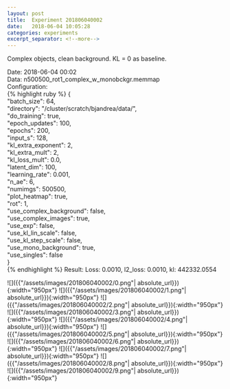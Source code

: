 ```yaml
---
layout: post
title:  Experiment 201806040002
date:   2018-06-04 10:05:28
categories: experiments
excerpt_separator: <!--more-->
---
```

Complex objects, clean background. KL = 0 as baseline.  

 <!--more-->
Date: 2018-06-04 00:02  
Data: n500500_rot1_complex_w_monobckgr.memmap  
Configuration:   
{% highlight ruby %}
{  
    "batch_size": 64,   
    "directory": "/cluster/scratch/bjandrea/data/",   
    "do_training": true,   
    "epoch_updates": 100,   
    "epochs": 200,   
    "input_s": 128,   
    "kl_extra_exponent": 2,   
    "kl_extra_mult": 2,   
    "kl_loss_mult": 0.0,   
    "latent_dim": 100,   
    "learning_rate": 0.001,   
    "n_ae": 6,   
    "numimgs": 500500,   
    "plot_heatmap": true,   
    "rot": 1,   
    "use_complex_background": false,   
    "use_complex_images": true,   
    "use_exp": false,   
    "use_kl_lin_scale": false,   
    "use_kl_step_scale": false,   
    "use_mono_background": true,   
    "use_singles": false  
}  
{% endhighlight %}
Result: Loss: 0.0010, l2_loss: 0.0010, kl: 442332.0554  

![]({{"/assets/images/201806040002/0.png"| absolute_url}}){:width="950px"}
![]({{"/assets/images/201806040002/1.png"| absolute_url}}){:width="950px"}
![]({{"/assets/images/201806040002/2.png"| absolute_url}}){:width="950px"}
![]({{"/assets/images/201806040002/3.png"| absolute_url}}){:width="950px"}
![]({{"/assets/images/201806040002/4.png"| absolute_url}}){:width="950px"}
![]({{"/assets/images/201806040002/5.png"| absolute_url}}){:width="950px"}
![]({{"/assets/images/201806040002/6.png"| absolute_url}}){:width="950px"}
![]({{"/assets/images/201806040002/7.png"| absolute_url}}){:width="950px"}
![]({{"/assets/images/201806040002/8.png"| absolute_url}}){:width="950px"}
![]({{"/assets/images/201806040002/9.png"| absolute_url}}){:width="950px"}
